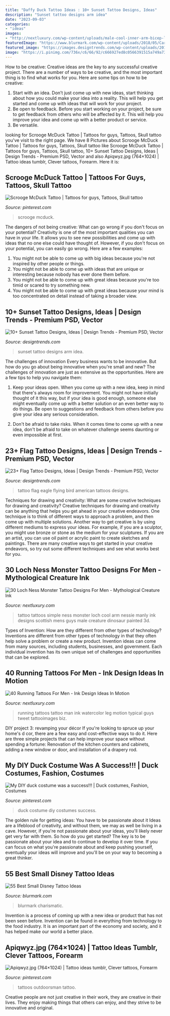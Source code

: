 ```yaml
---
title: "Daffy Duck Tattoo Ideas : 10+ Sunset Tattoo Designs, Ideas"
description: "Sunset tattoo designs arm idea"
date: "2023-09-03"
categories:
- "ideas"
images:
- "http://nextluxury.com/wp-content/uploads/male-cool-inner-arm-bicep-loch-ness-monster-tattoo-ideas.jpg"
featuredImage: "https://www.blurmark.com/wp-content/uploads/2018/05/Cartoon-Character-Tattoo-On-Lower-Leg-768x1029.jpg"
featured_image: "https://images.designtrends.com/wp-content/uploads/2016/02/26065233/Flying-Bird-Flag-Tattoo.jpg"
image: "https://i.pinimg.com/736x/c6/66/92/c666927ed8c0566391515a749a7341c9.jpg"
---
```



How to be creative:
Creative ideas are the key to any successful creative project. There are a number of ways to be creative, and the most important thing is to find what works for you. Here are some tips on how to be creative: 
1. Start with an idea. Don’t just come up with new ideas, start thinking about how you could make your idea into a reality. This will help you get started and come up with ideas that will work for your project. 
2. Be open to feedback. Before you start working on your project, be sure to get feedback from others who will be affected by it. This will help you improve your idea and come up with a better product or service. 
3. Be versatile.

	

		
looking for Scrooge McDuck Tattoo | Tattoos for guys, Tattoos, Skull tattoo you've visit to the right page. We have 8 Pictures about Scrooge McDuck Tattoo | Tattoos for guys, Tattoos, Skull tattoo like Scrooge McDuck Tattoo | Tattoos for guys, Tattoos, Skull tattoo, 10+ Sunset Tattoo Designs, Ideas | Design Trends - Premium PSD, Vector and also Apiqwyz.jpg (764×1024) | Tattoo ideas tumblr, Clever tattoos, Forearm. Here it is:
		
    
## Scrooge McDuck Tattoo | Tattoos For Guys, Tattoos, Skull Tattoo

<img loading=lazy src="https://i.pinimg.com/736x/c6/66/92/c666927ed8c0566391515a749a7341c9.jpg" onerror="this.onerror=null;this.src='https://tse4.mm.bing.net/th?id=OIP.HvYewxjkevbbONYTd9TouwHaJQ&amp;pid=15.1';" alt="Scrooge McDuck Tattoo | Tattoos for guys, Tattoos, Skull tattoo">

_Source: pinterest.com_

>scrooge mcduck. 

	

The dangers of not being creative: What can go wrong if you don't focus on your potential?
Creativity is one of the most important qualities you can have in your life. It allows you to see new possibilities and come up with ideas that no one else could have thought of. However, if you don't focus on your potential, you can easily go wrong. Here are a few examples: 
1) You might not be able to come up with big ideas because you're not inspired by other people or things. 
2) You might not be able to come up with ideas that are unique or interesting because nobody has ever done them before. 
3) You might not be able to come up with great ideas because you're too timid or scared to try something new. 
4) You might not be able to come up with great ideas because your mind is too concentrated on detail instead of taking a broader view.

    
## 10+ Sunset Tattoo Designs, Ideas | Design Trends - Premium PSD, Vector

<img loading=lazy src="https://images.designtrends.com/wp-content/uploads/2016/08/26170136/Sunset-Arm-Tattoo-Idea.jpg" onerror="this.onerror=null;this.src='https://tse1.mm.bing.net/th?id=OIP.S0XjAErldtDcjZoHGAJAZAHaHa&amp;pid=15.1';" alt="10+ Sunset Tattoo Designs, Ideas | Design Trends - Premium PSD, Vector">

_Source: designtrends.com_

>sunset tattoo designs arm idea. 

	

The challenges of innovation
Every business wants to be innovative. But how do you go about being innovative when you're small and new? The challenges of innovation are just as extensive as the opportunities. Here are a few tips to help you navigate them:
1. Keep your ideas open. When you come up with a new idea, keep in mind that there's always room for improvement. You might not have initially thought of it this way, but if your idea is good enough, someone else might eventually come up with a better solution or an even better way to do things. Be open to suggestions and feedback from others before you give your idea any serious consideration.

2. Don't be afraid to take risks. When it comes time to come up with a new idea, don't be afraid to take on whatever challenge seems daunting or even impossible at first.

    
## 23+ Flag Tattoo Designs, Ideas | Design Trends - Premium PSD, Vector

<img loading=lazy src="https://images.designtrends.com/wp-content/uploads/2016/02/26065233/Flying-Bird-Flag-Tattoo.jpg" onerror="this.onerror=null;this.src='https://tse4.mm.bing.net/th?id=OIP.vpPtKdl_FI7JoHha8bUmUgHaHa&amp;pid=15.1';" alt="23+ Flag Tattoo Designs, Ideas | Design Trends - Premium PSD, Vector">

_Source: designtrends.com_

>tattoo flag eagle flying bird american tattoos designs. 

	

Techniques for drawing and creativity: What are some creative techniques for drawing and creativity?
Creative techniques for drawing and creativity can be anything that helps you get ahead in your creative endeavors. One technique is to think of different ways to approach a problem, and then come up with multiple solutions. Another way to get creative is by using different mediums to express your ideas. For example, if you are a sculptor, you might use bronze or stone as the medium for your sculptures. If you are an artist, you can use oil paint or acrylic paint to create sketches and paintings. There are many creative ways to get started in your creative endeavors, so try out some different techniques and see what works best for you.

    
## 30 Loch Ness Monster Tattoo Designs For Men - Mythological Creature Ink

<img loading=lazy src="http://nextluxury.com/wp-content/uploads/male-cool-inner-arm-bicep-loch-ness-monster-tattoo-ideas.jpg" onerror="this.onerror=null;this.src='https://tse3.mm.bing.net/th?id=OIP.68Zl1y10dGygSriQjvjZxwHaHa&amp;pid=15.1';" alt="30 Loch Ness Monster Tattoo Designs For Men - Mythological Creature Ink">

_Source: nextluxury.com_

>tattoo tattoos simple ness monster loch cool arm nessie manly ink designs scottish mens guys male creature dinosaur painted 3d. 

	

Types of Invention: How are they different from other types of technology?
Inventions are different from other types of technology in that they often help solve a problem or create a new product. Invention ideas can come from many sources, including students, businesses, and government. Each individual invention has its own unique set of challenges and opportunities that can be explored.

    
## 40 Running Tattoos For Men - Ink Design Ideas In Motion

<img loading=lazy src="http://nextluxury.com/wp-content/uploads/watercolor-running-tattoos-for-guys-on-lower-leg.jpg" onerror="this.onerror=null;this.src='https://tse3.mm.bing.net/th?id=OIP.qLmb7o6ELZxOqGR4sWHzXAHaHa&amp;pid=15.1';" alt="40 Running Tattoos For Men - Ink Design Ideas In Motion">

_Source: nextluxury.com_

>running tattoos tattoo man ink watercolor leg motion typical guys tweet tattooimages biz. 

	

DIY project 3: revamping your décor
If you're looking to spruce up your home's d cor, there are a few easy and cost-effective ways to do it. Here are three simple projects that can help improve your space without spending a fortune: Renovation of the kitchen counters and cabinets, adding a new window or door, and installation of a drapery rod.

    
## My DIY Duck Costume Was A Success!!! | Duck Costumes, Fashion, Costumes

<img loading=lazy src="https://i.pinimg.com/originals/5f/78/d1/5f78d14c7c545541d1d25a4300e57d8f.jpg" onerror="this.onerror=null;this.src='https://tse2.mm.bing.net/th?id=OIP.lX_LuowhJEx7UuFYz5RnaAHaJ4&amp;pid=15.1';" alt="My DIY duck costume was a success!!! | Duck costumes, Fashion, Costumes">

_Source: pinterest.com_

>duck costume diy costumes success. 

	

The golden rule for getting ideas: You have to be passionate about it
Ideas are a lifeblood of creativity, and without them, we may as well be living in a cave. However, if you're not passionate about your ideas, you'll likely never get very far with them. So how do you get started? The key is to be passionate about your idea and to continue to develop it over time. If you can focus on what you're passionate about and keep pushing yourself, eventually your ideas will improve and you'll be on your way to becoming a great thinker.

    
## 55 Best Small Disney Tattoo Ideas

<img loading=lazy src="https://www.blurmark.com/wp-content/uploads/2018/05/Cartoon-Character-Tattoo-On-Lower-Leg-768x1029.jpg" onerror="this.onerror=null;this.src='https://tse2.mm.bing.net/th?id=OIP.ic8AiEPgGOY_gL0tpnUT2wHaJ7&amp;pid=15.1';" alt="55 Best Small Disney Tattoo Ideas">

_Source: blurmark.com_

>blurmark charismatic. 

	

Invention is a process of coming up with a new idea or product that has not been seen before. Invention can be found in everything from technology to the food industry. It is an important part of the economy and society, and it has helped make our world a better place.

    
## Apiqwyz.jpg (764×1024) | Tattoo Ideas Tumblr, Clever Tattoos, Forearm

<img loading=lazy src="https://i.pinimg.com/736x/34/55/88/34558834d9cd232d827af4faaa734703--jpg-draw.jpg" onerror="this.onerror=null;this.src='https://tse3.mm.bing.net/th?id=OIP.LKb20Mjc0orB9SF8z3T6SgHaJ7&amp;pid=15.1';" alt="Apiqwyz.jpg (764×1024) | Tattoo ideas tumblr, Clever tattoos, Forearm">

_Source: pinterest.com_

>tattoos outdoorsman tattoo. 

	

Creative people are not just creative in their work, they are creative in their lives. They enjoy making things that others can enjoy, and they strive to be innovative and original.

